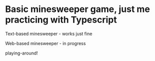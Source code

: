 ﻿# Basic minesweeper game, just me practicing with Typescript

Text-based minesweeper - works just fine

Web-based minesweeper - in progress

playing-around!
